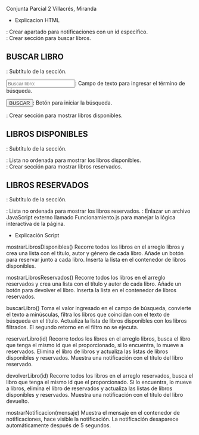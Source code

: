Conjunta Parcial 2
Villacrés, Miranda

* Explicacion HTML

<div id="notificaciones"></div>: Crear apartado para notificaciones con un id específico.

<section> : Crear sección para buscar libros.
  
<h2>BUSCAR LIBRO</h2>: Subtítulo de la sección.

<input type="text" id="campoBusqueda" placeholder="Buscar libro: ">: Campo de texto para ingresar el término de búsqueda.

<button>BUSCAR</button>: Botón para iniciar la búsqueda.

<section> : Crear sección para mostrar libros disponibles.
  
<h2>LIBROS DISPONIBLES</h2>: Subtítulo de la sección.

<ul id="listaLibrosDisponibles" class="lista"></ul>: Lista no ordenada para mostrar los libros disponibles.

<section> : Crear sección para mostrar libros reservados.
  
<h2>LIBROS RESERVADOS</h2>: Subtítulo de la sección.

<ul id="listaLibrosReservados" class="lista"></ul>: Lista no ordenada para mostrar los libros reservados.

<script src="Funcionamiento.js"></script>: Enlazar un archivo JavaScript externo llamado Funcionamiento.js para manejar la lógica interactiva de la página.


* Explicación Script
  
mostrarLibrosDisponibles()
Recorre todos los libros en el arreglo libros y crea una lista con el título, autor y género de cada libro.
Añade un botón para reservar junto a cada libro.
Inserta la lista en el contenedor de libros disponibles.


mostrarLibrosReservados()
Recorre todos los libros en el arreglo reservados y crea una lista con el título y autor de cada libro.
Añade un botón para devolver el libro.
Inserta la lista en el contenedor de libros reservados.


buscarLibro()
Toma el valor ingresado en el campo de búsqueda, convierte el texto a minúsculas, filtra los libros que coincidan con el texto de búsqueda en el título.
Actualiza la lista de libros disponibles con los libros filtrados.
El segundo retorno en el filtro no se ejecuta.


reservarLibro(id)
Recorre todos los libros en el arreglo libros, busca el libro que tenga el mismo id que el proporcionado, si lo encuentra, lo mueve a reservados.
Elimina el libro de libros y actualiza las listas de libros disponibles y reservados.
Muestra una notificación con el título del libro reservado.


devolverLibro(id)
Recorre todos los libros en el arreglo reservados, busca el libro que tenga el mismo id que el proporcionado.
Si lo encuentra, lo mueve a libros, elimina el libro de reservados y actualiza las listas de libros disponibles y reservados.
Muestra una notificación con el título del libro devuelto.


mostrarNotificacion(mensaje)
Muestra el mensaje en el contenedor de notificaciones, hace visible la notificación.
La notificación desaparece automáticamente después de 5 segundos.




